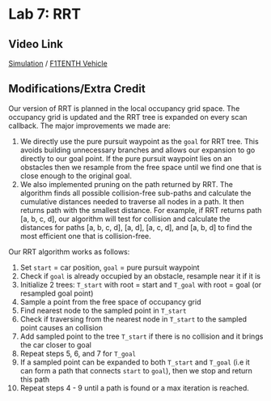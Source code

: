 # Lab 7: RRT

## Video Link
[Simulation](https://youtu.be/mI7C_5F7xuQ) /
[F1TENTH Vehicle](https://youtu.be/1R6zaGeIvcw)

## Modifications/Extra Credit
Our version of RRT is planned in the local occupancy grid space. The occupancy grid is updated and the RRT tree is expanded on every scan callback. The major improvements we made are:
1. We directly use the pure pursuit waypoint as the ``goal`` for RRT tree. This avoids building unnecessary branches and allows our expansion to go directly to our goal point. If the pure pursuit waypoint lies on an obstacles then we resample from the free space until we find one that is close enough to the original goal.
2. We also implemented pruning on the path returned by RRT. The algorithm finds all possible collision-free sub-paths and calculate the cumulative distances needed to traverse all nodes in a path. It then returns path with the smallest distance. For example, if RRT returns path [a, b, c, d], our algorithm will test for collision and calculate the distances for paths [a, b, c, d], [a, d], [a, c, d], and [a, b, d] to find the most efficient one that is collision-free.

Our RRT algorithm works as follows:

1. Set ``start`` = car position, ``goal`` = pure pursuit waypoint
2. Check if ``goal`` is already occupied by an obstacle, resample near it if it is
3. Initialize 2 trees: ``T_start`` with root = start and ``T_goal`` with root = goal (or resampled goal point)
4. Sample a point from the free space of occupancy grid 
5. Find nearest node to the sampled point in ``T_start``
6. Check if traversing from the nearest node in ``T_start`` to the sampled point causes an collision
7. Add sampled point to the tree ``T_start`` if there is no collision and it brings the car closer to goal
8. Repeat steps 5, 6, and 7 for ``T_goal``
9. If a sampled point can be expanded to both ``T_start`` and ``T_goal`` (i.e it can form a path that connects ``start`` to ``goal``), then we stop and return this path
10. Repeat steps 4 - 9 until a path is found or a max iteration is reached. 
